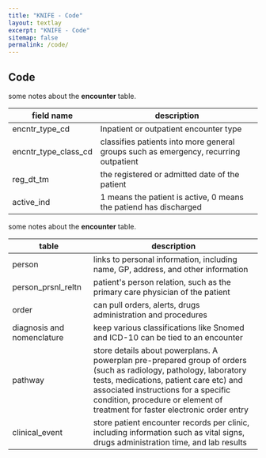 ```yaml
---
title: "KNIFE - Code"
layout: textlay
excerpt: "KNIFE - Code"
sitemap: false
permalink: /code/
---
```


## Code

some notes about the **encounter** table.


| field name           	| description                                                                          	|
|----------------------	|--------------------------------------------------------------------------------------	|
| encntr_type_cd       	| Inpatient or outpatient encounter type                                               	|
| encntr_type_class_cd 	| classifies patients into more general groups such as emergency, recurring outpatient 	|
| reg_dt_tm            	| the registered or admitted date of the patient                                       	|
| active_ind           	| 1 means the patient is active, 0 means the patiend has discharged                    	|

some notes about the **encounter** table.

| table                      	| description                                                                                                                                                                                                                                                                          	|
|----------------------------	|--------------------------------------------------------------------------------------------------------------------------------------------------------------------------------------------------------------------------------------------------------------------------------------	|
| person                     	| links to personal information, including name, GP, address, and other information                                                                                                                                                                                                    	|
| person_prsnl_reltn         	| patient's person relation, such as the primary care physician of the patient                                                                                                                                                                                                         	|
| order                      	| can pull orders, alerts, drugs administration and procedures                                                                                                                                                                                                                         	|
| diagnosis and nomenclature 	| keep various classifications like Snomed and ICD-10 can be tied to an encounter                                                                                                                                                                                                      	|
| pathway                    	| store details about powerplans. A powerplan pre-prepared group of orders (such as  radiology, pathology, laboratory tests, medications, patient care etc) and  associated instructions for a specific condition, procedure or element of treatment for faster electronic order entry 	|
| clinical_event             	| store patient encounter records per clinic, including information such as vital signs,  drugs administration time, and lab results                                                                                                                                                   	|
